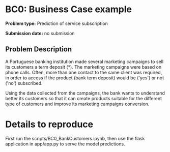 # BC0: Business Case example

**Problem type:** Prediction of service subscription

**Submission date:** no submission

## Problem Description

A Portuguese banking institution made several marketing campaigns to sell its 
customers a term deposit (*). The marketing campaigns were based on phone 
calls. Often, more than one contact to the same client was required, in 
order to access if the product (bank term deposit) would be ('yes') or not 
('no') subscribed.

Using the data collected from the campaigns, the bank wants to understand 
better its customers so that it can create products suitable for the 
different type of customers and improve its marketing campaigns conversion.

# Details to reproduce
First run the scripts/BC0_BankCustomers.ipynb, then use the flask application
in app/app.py to serve the model predictions.
